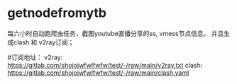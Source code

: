 # getnodefromytb
每六小时自动跑爬虫任务，截图youtube直播分享的ss, vmess节点信息， 并且生成clash 和 v2ray订阅；

#订阅地址：
v2ray:
https://gitlab.com/shojojwfwlfwfw/test/-/raw/main/v2ray.txt
clash:
https://gitlab.com/shojojwfwlfwfw/test/-/raw/main/clash.yaml
